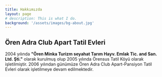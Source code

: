 ```yaml
---
title: Hakkımızda
layout: page
# description: This is what I do.
background: '/assets/images/bg-about.jpg'
---
```


## Ören Adra Club Apart Tatil Evleri
2004 yılında **"Ören Minka Turizm seyahat Tarım Hayv. Emlak Tic. and San. Ltd. Şti."** olarak kurulmuş olup 2005 yılında Örensus Tatil Köyü olarak işletilmiştir. 2006 yılından günümüze Ören Adra Club Apart-Pansiyon Tatil Evleri olarak işletilmeye devam edilmektedir.
